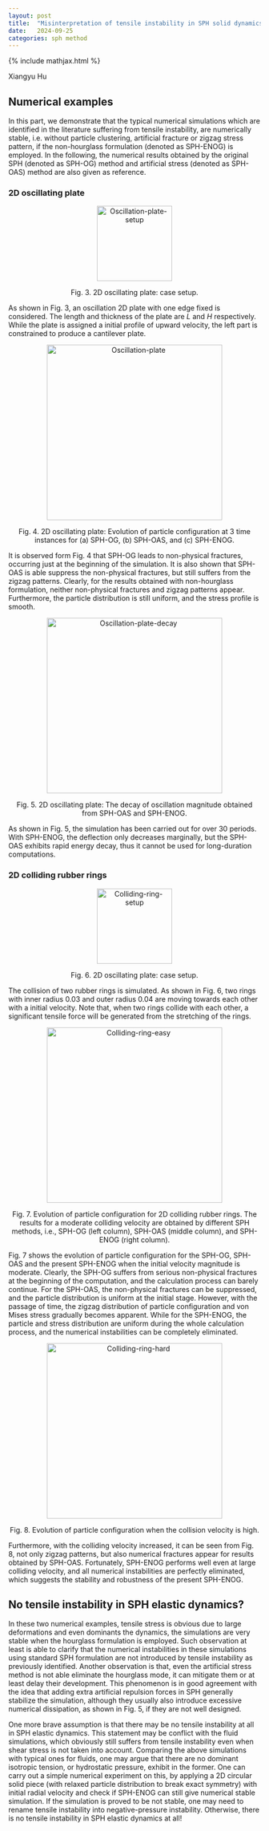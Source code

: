 ```yaml
---
layout: post
title:  "Misinterpretation of tensile instability in SPH solid dynamics (Part 3)"
date:   2024-09-25
categories: sph method
---
```

<head> {% include mathjax.html %} </head>

Xiangyu Hu

## Numerical examples

In this part, we demonstrate that the typical numerical simulations
which are identified in the literature suffering from tensile instability,
are numerically stable, i.e. without particle clustering, artificial fracture
or zigzag stress pattern, if the non-hourglass formulation
(denoted as SPH-ENOG) is employed.
In the following,
the numerical results obtained by the original SPH (denoted as SPH-OG)
method and artificial stress (denoted as SPH-OAS) method are also given as reference.

### 2D oscillating plate

<p align="center"><img src="{{site.baseurl}}/assets/img/oscillation-beam-setup.jpg" alt="Oscillation-plate-setup" height="150"/>
<center>Fig. 3. 2D oscillating plate: case setup.</center> </p>

As shown in Fig. 3, an oscillation 2D plate with one edge fixed is considered.
The length and thickness of the plate are $L$ and $H$ respectively.
While the plate is assigned a initial profile of upward velocity,
the left part is constrained to produce a cantilever plate.

<p align="center"><img src="{{site.baseurl}}/assets/img/oscillation-beam.jpg" alt="Oscillation-plate" height="350"/>
<center>Fig. 4. 2D oscillating plate:
Evolution of particle configuration at 3 time instances
for (a) SPH-OG, (b) SPH-OAS, and (c) SPH-ENOG.</center> </p>

It is observed form Fig. 4 that SPH-OG leads to non-physical fractures,
occurring just at the beginning of the simulation.
It is also shown that SPH-OAS is able suppress the non-physical fractures,
but still suffers from the zigzag patterns.
Clearly, for the results obtained with non-hourglass formulation,
neither non-physical fractures and zigzag patterns appear.
Furthermore, the particle distribution is still uniform, and the stress profile is smooth.

<p align="center"><img src="{{site.baseurl}}/assets/img/oscillation-beam-decay.jpg" alt="Oscillation-plate-decay" height="350"/>
<center>Fig. 5. 2D oscillating plate:
The decay of oscillation magnitude obtained from SPH-OAS and SPH-ENOG.</center> </p>

As shown in Fig. 5, the simulation has been carried out for over 30 periods.
With SPH-ENOG, the deflection only decreases marginally,
but the SPH-OAS exhibits rapid energy decay,
thus it cannot be used for long-duration computations.

### 2D colliding rubber rings

<p align="center"><img src="{{site.baseurl}}/assets/img/two-ring-setup.jpg" alt="Colliding-ring-setup" height="150"/>
<center>Fig. 6. 2D oscillating plate: case setup.</center> </p>

The collision of two rubber rings is simulated. As shown in Fig. 6,
two rings with inner radius 0.03 and outer radius 0.04 are moving towards each other
with a initial velocity. Note that, when two rings collide with each other,
a significant tensile force will be generated from the stretching of the rings.

<p align="center"><img src="{{site.baseurl}}/assets/img/two-ring-easy.jpg" alt="Colliding-ring-easy" height="350"/>
<center>Fig. 7. Evolution of particle configuration for 2D colliding rubber rings.
The results for a moderate colliding velocity are obtained by different SPH methods,
i.e., SPH-OG (left column), SPH-OAS (middle column),
and SPH-ENOG (right column).</center> </p>

Fig. 7 shows the evolution of particle configuration for the SPH-OG, SPH-OAS and the present SPH-ENOG when the initial velocity magnitude is moderate. Clearly, the SPH-OG suffers from serious non-physical fractures at the beginning of the computation,
and the calculation process can barely continue. For the SPH-OAS, the non-physical fractures can be suppressed, and the particle distribution is uniform at the initial stage. However, with the passage of time, the zigzag distribution of particle configuration and von Mises stress gradually becomes apparent. While for the SPH-ENOG, the particle and stress distribution are uniform during the whole calculation process, and the numerical instabilities can be completely eliminated.

<p align="center"><img src="{{site.baseurl}}/assets/img/two-ring-hard.jpg" alt="Colliding-ring-hard" height="350"/>
<center>Fig. 8. Evolution of particle configuration when the collision velocity is high.</center> </p>

Furthermore, with the colliding velocity increased,
it can be seen from Fig. 8,
not only zigzag patterns, but also numerical fractures appear
for results obtained by SPH-OAS.
Fortunately, SPH-ENOG performs well even at large colliding velocity,
and all numerical instabilities are perfectly eliminated,
which suggests the stability and robustness of the present SPH-ENOG.

## No tensile instability in SPH elastic dynamics?  

In these two numerical examples,
tensile stress is obvious due to large deformations
and even dominants the dynamics,
the simulations are very stable when the hourglass formulation is employed.
Such observation at least is able to clarify that the numerical instabilities
in these simulations using standard SPH formulation
are not introduced by tensile instability as previously identified.
Another observation is that, even the artificial stress method
is not able eliminate the hourglass mode,
it can mitigate them or at least delay their development.
This phenomenon is in good agreement with the idea that
adding extra artificial repulsion forces in SPH generally stabilize the simulation,
although they usually also introduce excessive numerical dissipation,
as shown in Fig. 5, if they are not well designed.

One more brave assumption is that there may be no tensile instability
at all in SPH elastic dynamics.
This statement may be conflict with the fluid simulations,
which obviously still suffers from tensile instability even
when shear stress is not taken into account.
Comparing the above simulations with typical ones for fluids,
one may argue that there are no dominant isotropic tension,
or hydrostatic pressure, exhibit in the former.
One can carry out a simple numerical experiment on this,
by applying a 2D circular solid piece
(with relaxed particle distribution to break exact symmetry)
with initial radial velocity and check
if SPH-ENOG can still give numerical stable simulation.
If the simulation is proved to be not stable, one may need to rename
tensile instability into negative-pressure instability.
Otherwise, there is no tensile instability in SPH elastic dynamics at all!

<script src="https://giscus.app/client.js"
        data-repo="Xiangyu-Hu/SPHinXsys"
        data-repo-id="MDEwOlJlcG9zaXRvcnkxODkwNzAxNDA="
        data-category="Announcements"
        data-category-id="DIC_kwDOC0T7PM4CPNAR"
        data-mapping="pathname"
        data-strict="0"
        data-reactions-enabled="1"
        data-emit-metadata="0"
        data-input-position="bottom"
        data-theme="light"
        data-lang="en"
        crossorigin="anonymous"
        async>
</script>
